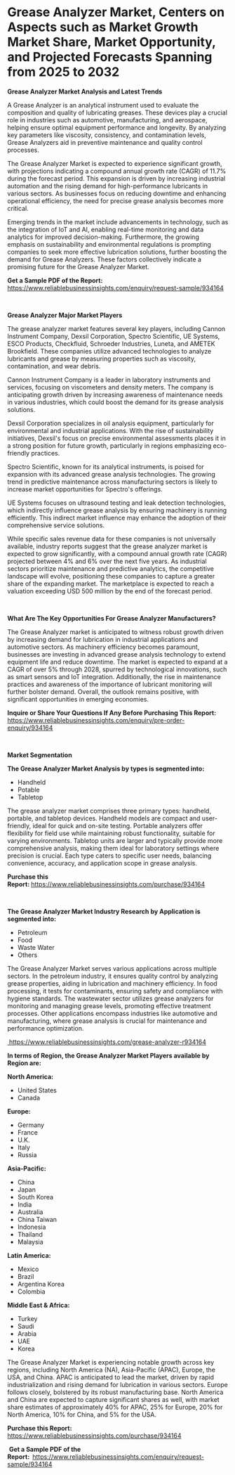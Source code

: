 <p><h1>Grease Analyzer Market, Centers on Aspects such as Market Growth Market Share, Market Opportunity, and Projected Forecasts Spanning from 2025 to 2032</h1></p><p><strong>Grease Analyzer Market Analysis and Latest Trends</strong></p>
<p><p>A Grease Analyzer is an analytical instrument used to evaluate the composition and quality of lubricating greases. These devices play a crucial role in industries such as automotive, manufacturing, and aerospace, helping ensure optimal equipment performance and longevity. By analyzing key parameters like viscosity, consistency, and contamination levels, Grease Analyzers aid in preventive maintenance and quality control processes.</p><p>The Grease Analyzer Market is expected to experience significant growth, with projections indicating a compound annual growth rate (CAGR) of 11.7% during the forecast period. This expansion is driven by increasing industrial automation and the rising demand for high-performance lubricants in various sectors. As businesses focus on reducing downtime and enhancing operational efficiency, the need for precise grease analysis becomes more critical.</p><p>Emerging trends in the market include advancements in technology, such as the integration of IoT and AI, enabling real-time monitoring and data analytics for improved decision-making. Furthermore, the growing emphasis on sustainability and environmental regulations is prompting companies to seek more effective lubrication solutions, further boosting the demand for Grease Analyzers. These factors collectively indicate a promising future for the Grease Analyzer Market.</p></p>
<p><strong>Get a Sample PDF of the Report:&nbsp;</strong> <a href="https://www.reliablebusinessinsights.com/enquiry/request-sample/934164?utm_campaign=2292&utm_medium=2&utm_source=Github&utm_content=ia&utm_term=18042025&utm_id=grease-analyzer">https://www.reliablebusinessinsights.com/enquiry/request-sample/934164</a></p>
<p>&nbsp;</p>
<p><strong>Grease Analyzer Major Market Players</strong></p>
<p><p>The grease analyzer market features several key players, including Cannon Instrument Company, Dexsil Corporation, Spectro Scientific, UE Systems, ESCO Products, Checkfluid, Schroeder Industries, Luneta, and AMETEK Brookfield. These companies utilize advanced technologies to analyze lubricants and grease by measuring properties such as viscosity, contamination, and wear debris.</p><p>Cannon Instrument Company is a leader in laboratory instruments and services, focusing on viscometers and density meters. The company is anticipating growth driven by increasing awareness of maintenance needs in various industries, which could boost the demand for its grease analysis solutions.</p><p>Dexsil Corporation specializes in oil analysis equipment, particularly for environmental and industrial applications. With the rise of sustainability initiatives, Dexsil's focus on precise environmental assessments places it in a strong position for future growth, particularly in regions emphasizing eco-friendly practices.</p><p>Spectro Scientific, known for its analytical instruments, is poised for expansion with its advanced grease analysis technologies. The growing trend in predictive maintenance across manufacturing sectors is likely to increase market opportunities for Spectro's offerings.</p><p>UE Systems focuses on ultrasound testing and leak detection technologies, which indirectly influence grease analysis by ensuring machinery is running efficiently. This indirect market influence may enhance the adoption of their comprehensive service solutions.</p><p>While specific sales revenue data for these companies is not universally available, industry reports suggest that the grease analyzer market is expected to grow significantly, with a compound annual growth rate (CAGR) projected between 4% and 6% over the next five years. As industrial sectors prioritize maintenance and predictive analytics, the competitive landscape will evolve, positioning these companies to capture a greater share of the expanding market. The marketplace is expected to reach a valuation exceeding USD 500 million by the end of the forecast period.</p></p>
<p>&nbsp;</p>
<p><strong>What Are The Key Opportunities For Grease Analyzer Manufacturers?</strong></p>
<p><p>The Grease Analyzer market is anticipated to witness robust growth driven by increasing demand for lubrication in industrial applications and automotive sectors. As machinery efficiency becomes paramount, businesses are investing in advanced grease analysis technology to extend equipment life and reduce downtime. The market is expected to expand at a CAGR of over 5% through 2028, spurred by technological innovations, such as smart sensors and IoT integration. Additionally, the rise in maintenance practices and awareness of the importance of lubricant monitoring will further bolster demand. Overall, the outlook remains positive, with significant opportunities in emerging economies.</p></p>
<p><strong>Inquire or Share Your Questions If Any Before Purchasing This Report:</strong> <a href="https://www.reliablebusinessinsights.com/enquiry/pre-order-enquiry/934164?utm_campaign=2292&utm_medium=2&utm_source=Github&utm_content=ia&utm_term=18042025&utm_id=grease-analyzer">https://www.reliablebusinessinsights.com/enquiry/pre-order-enquiry/934164</a></p>
<p>&nbsp;</p>
<p><strong>Market Segmentation</strong></p>
<p><strong>The Grease Analyzer Market Analysis by types is segmented into:</strong></p>
<p><ul><li>Handheld </li><li>Potable </li><li>Tabletop </li></ul></p>
<p><p>The grease analyzer market comprises three primary types: handheld, portable, and tabletop devices. Handheld models are compact and user-friendly, ideal for quick and on-site testing. Portable analyzers offer flexibility for field use while maintaining robust functionality, suitable for varying environments. Tabletop units are larger and typically provide more comprehensive analysis, making them ideal for laboratory settings where precision is crucial. Each type caters to specific user needs, balancing convenience, accuracy, and application scope in grease analysis.</p></p>
<p><strong>Purchase this Report:&nbsp;</strong><a href="https://www.reliablebusinessinsights.com/purchase/934164?utm_campaign=2292&utm_medium=2&utm_source=Github&utm_content=ia&utm_term=18042025&utm_id=grease-analyzer">https://www.reliablebusinessinsights.com/purchase/934164</a></p>
<p>&nbsp;</p>
<p><strong>The Grease Analyzer Market Industry Research by Application is segmented into:</strong></p>
<p><ul><li>Petroleum </li><li>Food </li><li>Waste Water </li><li>Others </li></ul></p>
<p><p>The Grease Analyzer Market serves various applications across multiple sectors. In the petroleum industry, it ensures quality control by analyzing grease properties, aiding in lubrication and machinery efficiency. In food processing, it tests for contaminants, ensuring safety and compliance with hygiene standards. The wastewater sector utilizes grease analyzers for monitoring and managing grease levels, promoting effective treatment processes. Other applications encompass industries like automotive and manufacturing, where grease analysis is crucial for maintenance and performance optimization.</p></p>
<p><a href="https://www.reliablebusinessinsights.com/grease-analyzer-r934164?utm_campaign=2292&utm_medium=2&utm_source=Github&utm_content=ia&utm_term=18042025&utm_id=grease-analyzer">&nbsp;https://www.reliablebusinessinsights.com/grease-analyzer-r934164</a></p>
<p><strong>In terms of Region, the Grease Analyzer Market Players available by Region are:</strong></p>
<p>
    <p> <strong> North America: </strong>
        <ul>
            <li>United States</li>
            <li>Canada</li>
        </ul>
        </p> 
    <p> <strong> Europe: </strong>
        <ul>
            <li>Germany</li>
            <li>France</li>
            <li>U.K.</li>
            <li>Italy</li>
            <li>Russia</li>
        </ul>
        </p> 
    <p> <strong> Asia-Pacific: </strong>
        <ul>
            <li>China</li>
            <li>Japan</li>
            <li>South Korea</li>
            <li>India</li>
            <li>Australia</li>
            <li>China Taiwan</li>
            <li>Indonesia</li>
            <li>Thailand</li>
            <li>Malaysia</li>
        </ul>
        </p> 
    <p> <strong> Latin America: </strong>
        <ul>
            <li>Mexico</li>
            <li>Brazil</li>
            <li>Argentina Korea</li>
            <li>Colombia</li>
        </ul>
        </p> 
    <p> <strong> Middle East & Africa: </strong>
        <ul>
            <li>Turkey</li>
            <li>Saudi</li>
            <li>Arabia</li>
            <li>UAE</li>
            <li>Korea</li>
        </ul>
    </p>
    </p>
<p><p>The Grease Analyzer Market is experiencing notable growth across key regions, including North America (NA), Asia-Pacific (APAC), Europe, the USA, and China. APAC is anticipated to lead the market, driven by rapid industrialization and rising demand for lubrication in various sectors. Europe follows closely, bolstered by its robust manufacturing base. North America and China are expected to capture significant shares as well, with market share estimates of approximately 40% for APAC, 25% for Europe, 20% for North America, 10% for China, and 5% for the USA.</p></p>
<p><strong>Purchase this Report: </strong><a href="https://www.reliablebusinessinsights.com/purchase/934164?utm_campaign=2292&utm_medium=2&utm_source=Github&utm_content=ia&utm_term=18042025&utm_id=grease-analyzer">https://www.reliablebusinessinsights.com/purchase/934164</a></p>
<p>&nbsp;<strong>Get a Sample PDF of the Report:&nbsp;&nbsp;</strong><a href="https://www.reliablebusinessinsights.com/enquiry/request-sample/934164?utm_campaign=2292&utm_medium=2&utm_source=Github&utm_content=ia&utm_term=18042025&utm_id=grease-analyzer">https://www.reliablebusinessinsights.com/enquiry/request-sample/934164</a></p>
<p><strong></strong></p>
<p><p></p><p></p><p></p></p>